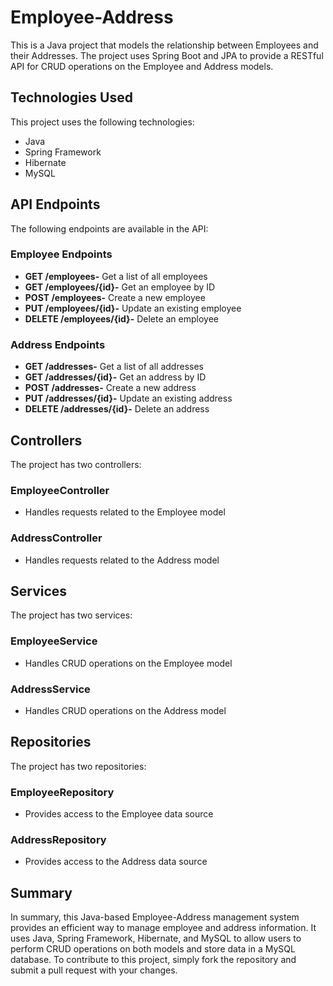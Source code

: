# Employee-Address
This is a Java project that models the relationship between Employees and their Addresses. The project uses Spring Boot and JPA to provide a RESTful API for CRUD operations on the Employee and Address models.

## Technologies Used
This project uses the following technologies:
- Java
- Spring Framework
- Hibernate
- MySQL

## API Endpoints
The following endpoints are available in the API:

### Employee Endpoints
- **GET /employees-** Get a list of all employees
- **GET /employees/{id}-** Get an employee by ID
- **POST /employees-** Create a new employee
- **PUT /employees/{id}-** Update an existing employee
- **DELETE /employees/{id}-** Delete an employee

### Address Endpoints
- **GET /addresses-** Get a list of all addresses
- **GET /addresses/{id}-** Get an address by ID
- **POST /addresses-** Create a new address
- **PUT /addresses/{id}-** Update an existing address
- **DELETE /addresses/{id}-** Delete an address

## Controllers
The project has two controllers:
### EmployeeController
 - Handles requests related to the Employee model

### AddressController
 - Handles requests related to the Address model

## Services
The project has two services:
### EmployeeService
 - Handles CRUD operations on the Employee model

### AddressService
 - Handles CRUD operations on the Address model

## Repositories
The project has two repositories:
### EmployeeRepository
 - Provides access to the Employee data source
 
### AddressRepository
 - Provides access to the Address data source

## Summary
In summary, this Java-based Employee-Address management system provides an efficient way to manage employee and address information. It uses Java, Spring Framework, Hibernate, and MySQL to allow users to perform CRUD operations on both models and store data in a MySQL database. To contribute to this project, simply fork the repository and submit a pull request with your changes.
